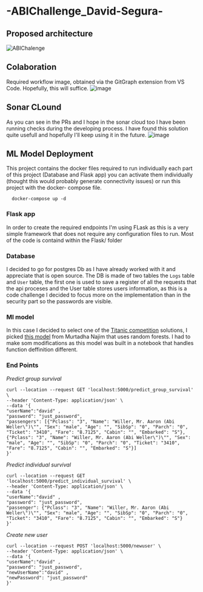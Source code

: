# -ABIChallenge_David-Segura-
## Proposed architecture
![ABIChalenge](https://github.com/user-attachments/assets/464fb019-0c09-44ad-95c5-3b8f4628340b)

## Colaboration
Required workflow image, obtained via the GitGraph extension from VS Code. Hopefully, this will suffice.
![image](https://github.com/user-attachments/assets/67280a0d-5fb4-4eca-a8c7-9b4e838fde81)

## Sonar CLound
As you can see in the PRs and I hope in the sonar cloud too I have been running checks during the developing process. I have found this solution quite usefull and hopefully I'll keep using it in the future.
![image](https://github.com/user-attachments/assets/7dc2bde3-7eb9-4987-8c5b-0ff52be1cd62)

## ML Model Deployment
This project contains the docker files required to run individually each part of this project (Database and Flask app) you can activate them individually (thought this would probably generate connectivity issues) or run this project with the docker- compose file.

      docker-compose up -d
### Flask app
In order to create the required endpoints I'm using FLask as this is a very simple framework that does not require any configuration files to run.
Most of the code is containd within the Flask/ folder
### Database
I decided to go for postgres Db as I have already worked with it and appreciate that is open source. The DB is made of two tables the `Logs` table and `User`  table, the first one is used to save a register of all the requests that the api proceses and the User table stores users information, as this is a code challenge I decided to focus more on the implementation than in the security part so the passwords are visible.
### Ml model
In this case I decided to select one of the [Titanic competition](https://www.kaggle.com/competitions/titanic) solutions, I picked [this model](https://www.kaggle.com/code/murtadhanajim/80-in-titanic-dataset-using-random-forests) from Murtadha Najim that uses random forests. I had to make som modifications as this model was built in a notebook that handles function deffinition different. 

### End Points

*Predict group survival*

```
curl --location --request GET 'localhost:5000/predict_group_survival' \
--header 'Content-Type: application/json' \
--data '{
"userName":"david" ,
"password": "just_password",
"passengers": [{"Pclass": "3", "Name": "Willer, Mr. Aaron (Abi Weller\")\"", "Sex": "male", "Age": "", "SibSp": "0", "Parch": "0", "Ticket": "3410", "Fare": "8.7125", "Cabin": "", "Embarked": "S"}, {"Pclass": "3", "Name": "Willer, Mr. Aaron (Abi Weller\")\"", "Sex": "male", "Age": "", "SibSp": "0", "Parch": "0", "Ticket": "3410", "Fare": "8.7125", "Cabin": "", "Embarked": "S"}]
}'
```

*Predict individual survival*

```
curl --location --request GET 'localhost:5000/predict_individual_survival' \
--header 'Content-Type: application/json' \
--data '{
"userName":"david" ,
"password": "just_password",
"passenger": {"Pclass": "3", "Name": "Willer, Mr. Aaron (Abi Weller\")\"", "Sex": "male", "Age": "", "SibSp": "0", "Parch": "0", "Ticket": "3410", "Fare": "8.7125", "Cabin": "", "Embarked": "S"}
}'
```

*Create new user*

```
curl --location --request POST 'localhost:5000/newuser' \
--header 'Content-Type: application/json' \
--data '{
"userName":"david" ,
"password": "just_password",
"newUserName":"david" ,
"newPassword": "just_password"
}'
```
